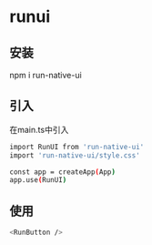 # runui

## 安装
npm i run-native-ui

## 引入
在main.ts中引入
```sh
import RunUI from 'run-native-ui'
import 'run-native-ui/style.css'

const app = createApp(App)
app.use(RunUI)
```

## 使用
```sh
<RunButton />
```

